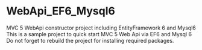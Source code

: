 # WebApi_EF6_Mysql6
MVC 5 WebApi constructor project including EntityFramework 6 and Mysql6
This is a sample project to quick start MVC 5 Web Api via EF6 and Mysql 6
Do not forget to rebuild the project for installing required packages.
